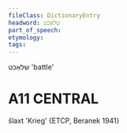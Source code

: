 ```yaml
---
fileClass: DictionaryEntry
headword: שלאַכט
part_of_speech: 
etymology: 
tags: 
---
```

שלאַכט
'battle'

A11
CENTRAL
========

šlaxt 'Krieg' {ETCP, Beranek 1941}